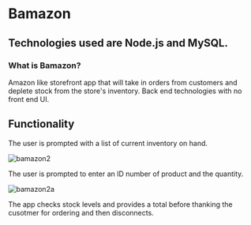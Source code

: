 
# Bamazon

## Technologies used are Node.js and MySQL.

### What is Bamazon?

Amazon like storefront app that will take in orders from customers and deplete stock from the store's inventory. Back end technologies
with no front end UI.




## Functionality

The user is prompted with a list of current inventory on hand. 

![bamazon2](https://user-images.githubusercontent.com/30742763/35489266-80eaf5d0-0462-11e8-820f-1d7bd837d5a3.jpg)


The user is prompted to enter an ID number of product and the quantity.

![bamazon2a](https://user-images.githubusercontent.com/30742763/35489289-d24b817e-0462-11e8-809b-f41fc3b10ec3.jpg)



The app checks stock levels and provides a total before thanking the cusotmer for ordering and then disconnects.





